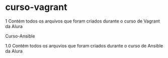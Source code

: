 # curso-vagrant

1 Contém todos os arquivos que foram criados durante o curso de Vagrant da Alura

Curso-Ansible

1.0 Contém todos os arquvios que foram criados durante o curso de Ansible da Alura